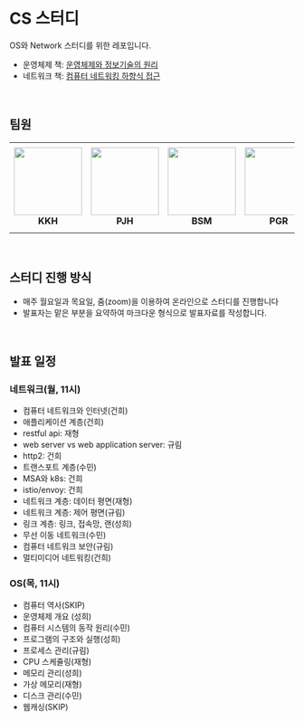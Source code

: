 # CS 스터디

OS와 Network 스터디를 위한 레포입니다.

- 운영체제 책: [운영체제와 정보기술의 원리](http://www.yes24.com/Product/Goods/90124877)
- 네트워크 책: [컴퓨터 네트워킹 하향식 접근](http://www.yes24.com/Product/Goods/45543957?OzSrank=1)

<br />

## 팀원

<table>
    <tr height="160px">
        <td align="center" width="150px">
            <a href="https://github.com/KeonHee"><img height="120px" width="120px" src="https://avatars.githubusercontent.com/u/16450962?v=4"/></a>
            <br />
            <strong>KKH</strong>
        </td>
        <td align="center" width="150px">
            <a href="https://github.com/Jay-Ppark"><img height="120px" width="120px" src="https://avatars.githubusercontent.com/u/29303223?v=4"/></a>
            <br />
            <strong>PJH</strong>
        </td>
        <td align="center" width="150px">
            <a href="https://github.com/bsm8734"><img height="120px" width="120px" src="https://avatars.githubusercontent.com/u/35002768?s=460&v=4"/></a>
            <br />
            <strong>BSM</strong>
        </td>
        <td align="center" width="150px">
            <a href="https://github.com/gyurim"><img height="120px" width="120px" src="https://avatars.githubusercontent.com/u/31344894?v=4"/></a>
            <br />
            <strong>PGR</strong>
        </td>
        <td align="center" width="150px">
            <a href="https://github.com/ParkSungHee"><img height="120px" width="120px" src="https://avatars.githubusercontent.com/u/22094204?v=4"/></a>
            <br />
            <strong>PSH</strong>
        </td>
    </tr>
</table>

<br />

## 스터디 진행 방식

- 매주 월요일과 목요일, 줌(zoom)을 이용하여 온라인으로 스터디를 진행합니다
- 발표자는 맡은 부분을 요약하여 마크다운 형식으로 발표자료를 작성합니다.

<br />

## 발표 일정

### 네트워크(월, 11시)

- 컴퓨터 네트워크와 인터넷(건희)
- 애플리케이션 계층(건희)
- restful api: 재형
- web server vs web application server: 규림
- http2: 건희
- 트랜스포트 계층(수민)
- MSA와 k8s: 건희
- istio/envoy: 건희
- 네트워크 계층: 데이터 평면(재형)
- 네트워크 계층: 제어 평면(규림)
- 링크 계층: 링크, 접속망, 랜(성희)
- 무선 이동 네트워크(수민)
- 컴퓨터 네트워크 보안(규림)
- 멀티미디어 네트워킹(건희)

### OS(목, 11시)

- 컴퓨터 역사(SKIP)
- 운영체제 개요 (성희)
- 컴퓨터 시스템의 동작 원리(수민)
- 프로그램의 구조와 실행(성희)
- 프로세스 관리(규림)
- CPU 스케쥴링(재형)
- 메모리 관리(성희)
- 가상 메모리(재형)
- 디스크 관리(수민)
- 웹캐싱(SKIP)
